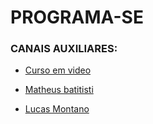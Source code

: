 # PROGRAMA-SE


###  CANAIS AUXILIARES:


* [Curso em video](https://www.youtube.com/@CursoemVideo)

* [Matheus batitisti](https://www.youtube.com/@MatheusBattisti/featured)

* [Lucas Montano](https://www.youtube.com/@LucasMontano)
